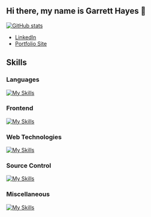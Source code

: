 ## Hi there, my name is Garrett Hayes 👋

[![GitHub stats](https://github-readme-stats.vercel.app/api?username=bridgeshayes&hide=stars&theme=tokyonight&hide_rank=true)](https://github.com/anuraghazra/github-readme-stats)

- [LinkedIn](https://www.linkedin.com/in/garrett-bridges-hayes/)
- [Portfolio Site](bridgeshayes.github.io)

## Skills

### Languages
[![My Skills](https://skillicons.dev/icons?i=cpp,cs,js,py,ts)](https://skillicons.dev)

### Frontend
[![My Skills](https://skillicons.dev/icons?i=react,html,css,bootstrap,dotnet)](https://skillicons.dev)

### Web Technologies
[![My Skills](https://skillicons.dev/icons?i=jquery,nextjs,express,nodejs)](https://skillicons.dev)

### Source Control
[![My Skills](https://skillicons.dev/icons?i=git,github,gitlab)](https://skillicons.dev)

### Miscellaneous
[![My Skills](https://skillicons.dev/icons?i=aws,azure,bash,debian,linux,redhat,mongodb,npm,opencv,qt,r,raspberrypi,ubuntu,visualstudio,vscode&perline=5)](https://skillicons.dev)
